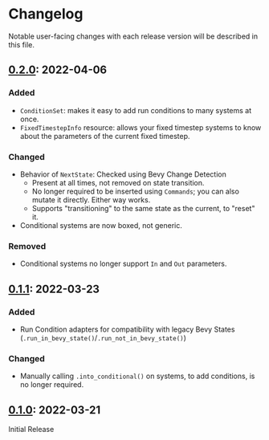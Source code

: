 # Changelog

Notable user-facing changes with each release version will be described in this file.

## [0.2.0]: 2022-04-06

### Added

 - `ConditionSet`: makes it easy to add run conditions to many systems at once.
 - `FixedTimestepInfo` resource: allows your fixed timestep systems to know about the parameters of the current fixed timestep.

### Changed
 - Behavior of `NextState`: Checked using Bevy Change Detection
   - Present at all times, not removed on state transition.
   - No longer required to be inserted using `Commands`; you can also mutate it directly. Either way works.
   - Supports "transitioning" to the same state as the current, to "reset" it.
 - Conditional systems are now boxed, not generic.

### Removed
 - Conditional systems no longer support `In` and `Out` parameters.

## [0.1.1]: 2022-03-23

### Added
 - Run Condition adapters for compatibility with legacy Bevy States (`.run_in_bevy_state()`/`.run_not_in_bevy_state()`)

### Changed
 - Manually calling `.into_conditional()` on systems, to add conditions, is no longer required.

## [0.1.0]: 2022-03-21

Initial Release

[0.2.0]: https://github.com/IyesGames/iyes_loopless/tree/v0.2.0
[0.1.1]: https://github.com/IyesGames/iyes_loopless/tree/v0.1.1
[0.1.0]: https://github.com/IyesGames/iyes_loopless/tree/v0.1.0
